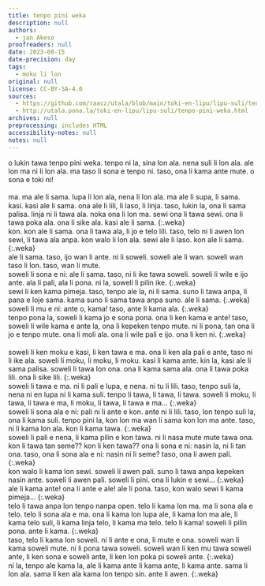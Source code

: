 ```yaml
---
title: tenpo pini weka
description: null
authors:
  - jan Akeso
proofreaders: null
date: 2023-08-15
date-precision: day
tags:
  - moku li lon
original: null
license: CC-BY-SA-4.0
sources:
  - https://github.com/raacz/utala/blob/main/toki-en-lipu/lipu-suli/tenpo-pini-weka.md
  - http://utala.pona.la/toki-en-lipu/lipu-suli/tenpo-pini-weka.html
archives: null
preprocessing: includes HTML
accessibility-notes: null
notes: null
---
```


<style>
.weka {
  text-indent: 2em;
}
p{
  margin-bottom:1px;
  margin-top:1px;
}
</style>

o lukin tawa tenpo pini weka. tenpo ni la, sina lon ala. nena suli li lon ala. ale lon ma ni li lon ala. ma taso li sona e tenpo ni. taso, ona li kama ante mute. o sona e toki ni!

<br>
ma. ma ale li sama. lupa li lon ala, nena li lon ala. ma ale li supa, li sama.

kasi. kasi ale li sama. ona ale li lili, li laso, li linja. taso, lukin la, ona li sama palisa. linja ni li tawa ala. noka ona li lon ma. sewi ona li tawa sewi. ona li tawa poka ala. ona li sike ala. kasi ale li sama.
{:.weka}
    
  kon. kon ale li sama. ona li tawa ala, li jo e telo lili. taso, telo ni li awen lon sewi, li tawa ala anpa. kon walo li lon ala. sewi ale li laso. kon ale li sama.
{:.weka}
  <br>

ale li sama. taso, ijo wan li ante. ni li soweli. soweli ale li wan. soweli wan taso li lon. taso, wan li mute.

  soweli li sona e ni: ale li sama. taso, ni li ike tawa soweli. soweli li wile e ijo ante. ala li pali, ala li pona. ni la, soweli li pilin ike.
{:.weka}
    
  sewi li ken kama pimeja. taso, tenpo ale la, ni li sama. suno li tawa anpa, li pana e loje sama. kama suno li sama tawa anpa suno. ale li sama.
{:.weka}

soweli li mu e ni: ante o, kama! taso, ante li kama ala.
{:.weka}
    
tenpo pona la, soweli li kama jo e sona pona. ona li ken kama e ante! taso, soweli li wile kama e ante la, ona li kepeken tenpo mute. ni li pona, tan ona li jo e tenpo mute. ona li moli ala. ona li wile pali e ijo. ona li ken ni.
{:.weka}

<br>

soweli li ken moku e kasi, li ken tawa e ma. ona li ken ala pali e ante, taso ni li ike ala. soweli li moku, li moku, li moku. kasi li kama ante. kin la, kasi ale li sama palisa. soweli li tawa lon ona. ona li kama sama ala. ona li tawa poka lili. ona li sike lili.
{:.weka}


soweli li tawa e ma. ni li pali e lupa, e nena. ni tu li lili. taso, tenpo suli la, nena ni en lupa ni li kama suli. tenpo li tawa, li tawa, li tawa. soweli li moku, li tawa, li tawa e ma, li moku, li tawa, li tawa e ma…
{:.weka}
    
soweli li sona ala e ni: pali ni li ante e kon. ante ni li lili. taso, lon tenpo suli la, ona li kama suli. tenpo pini la, kon lon ma wan li sama kon lon ma ante. taso, ni li kama lon ala. kon li kama tawa.
{:.weka}

soweli li pali e nena, li kama pilin e kon tawa. ni li nasa mute mute tawa ona. kon li tawa tan seme?? kon li ken tawa?? ona li sona e ni: nasin la, ni li tan ona. taso, ona li sona ala e ni: nasin ni li seme? taso, ona li awen pali.
{:.weka}

kon walo li kama lon sewi. soweli li awen pali. suno li tawa anpa kepeken nasin ante. soweli li awen pali. soweli li pini. ona li lukin e sewi…
{:.weka}
    
ale li kama ante! ona li ante e ale! ale li pona. taso, kon walo sewi li kama pimeja…
{:.weka}
    
telo li tawa anpa lon tenpo nanpa open. telo li kama lon ma. ma li sona ala e telo. telo li sona ala e ma. ona li kama lon lupa ale, li kama lon ma ale, li kama telo suli, li kama linja telo, li kama ma telo. telo li kama! soweli li pilin pona. ante li kama.
{:.weka}
    
taso, telo li kama lon soweli. ni li ante e ona, li mute e ona. soweli wan li kama soweli mute. ni li pona tawa soweli. soweli wan li ken mu tawa soweli ante, li ken sona e soweli ante, li ken lon poka pi soweli ante.
{:.weka}


ni la, tenpo ale kama la, ale li kama ante li kama ante, li kama ante. sama li lon ala. sama li ken ala kama lon tenpo sin. ante li awen.
{:.weka}